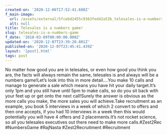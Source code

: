 ```yaml
---
created-on: '2020-12-06T17:52:41.608Z'
f_main-image:
  url: /assets/external/5fcebd2455c9363fed42a53b_telesales-is-a-numbers-game.jpg
  alt: null
title: Telesales is a numbers game!
slug: telesales-is-a-numbers-game
f_date: '2018-03-09T00:00:00.000Z'
updated-on: '2020-12-07T23:39:20.801Z'
published-on: '2020-12-07T23:45:41.439Z'
layout: '[post].html'
tags: post
---
```


No matter how good you are in telesales, or even how good you think you are, the facts will always remain the same, telesales is and always will be a numbers game!Let’s look into this in more detail….You make 10 calls and manage to generate a sale which means you have hit your daily target.It’s only 1pm and you still have until 5pm to make calls, so do you sit back with your feet up or get onto the next call!Surely the answer is obvious as the more calls you make, the more sales you will achieve.Take recruitment as an example, you book 5 interviews in a week of which 2 convert to offers and then one accepts, if you had 10 interviews in a week then this would potentially you will have 4 offers and 2 placements.It’s not rocket science, so all you telesales executives out there need to make more calls.#Zest2Rec #NumbersGame #RajNasta #Zest2Recruitment #Recruitment

